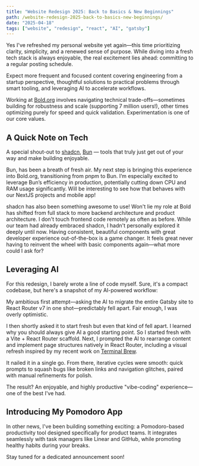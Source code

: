 ```yaml
---
title: "Website Redesign 2025: Back to Basics & New Beginnings"
path: /website-redesign-2025-back-to-basics-new-beginnings/
date: "2025-04-18"
tags: ["website", "redesign", "react", "AI", "gatsby"]
---
```


Yes I've refreshed my personal website yet again—this time prioritizing clarity, simplicity, and a renewed sense of purpose. While diving into a fresh tech stack is always enjoyable, the real excitement lies ahead: committing to a regular posting schedule.

Expect more frequent and focused content covering engineering from a startup perspective, thoughtful solutions to practical problems through smart tooling, and leveraging AI to accelerate workflows.

Working at [Bold.org](https://bold.org) involves navigating technical trade-offs—sometimes building for robustness and scale (supporting 7 million users!), other times optimizing purely for speed and quick validation. Experimentation is one of our core values.

## A Quick Note on Tech

A special shout-out to [shadcn](https://ui.shadcn.com/), [Bun](https://bun.sh/) — tools that truly just get out of your way and make building enjoyable.

Bun, has been a breath of fresh air. My next step is bringing this experience into Bold.org, transitioning from pnpm to Bun. I’m especially excited to leverage Bun’s efficiency in production, potentially cutting down CPU and RAM usage significantly.
Will be interesting to see how that behaves with our NextJS projects and mobile app!

shadcn has also been something awesome to use! Won't lie my role at Bold has shifted from full stack to more backend architecture and product architecture. I don't touch frontend code remotely as often as before. While our team had already embraced shadcn, I hadn't personally explored it deeply until now. Having consistent, beautiful components with great developer experience out-of-the-box is a game changer. It feels great never having to reinvent the wheel with basic components again—what more could I ask for?

## Leveraging AI

For this redesign, I barely wrote a line of code myself. Sure, it's a compact codebase, but here's a snapshot of my AI-powered workflow:

My ambitious first attempt—asking the AI to migrate the entire Gatsby site to React Router v7 in one shot—predictably fell apart. Fair enough, I was overly optimistic.

I then shortly asked it to start fresh but even that kind of fell apart. I learned why you should always give AI a good starting point. So I started fresh with a Vite + React Router scaffold. Next, I prompted the AI to rearrange content and implement page structures natively in React Router, including a visual refresh inspired by my recent work on [Terminal Brew](https://terminal-brew.vercel.app).

It nailed it in a single go. From there, iterative cycles were smooth: quick prompts to squash bugs like broken links and navigation glitches, paired with manual refinements for polish.

The result? An enjoyable, and highly productive "vibe-coding" experience—one of the best I've had.

## Introducing My Pomodoro App

In other news, I've been building something exciting: a Pomodoro-based productivity tool designed specifically for product teams. It integrates seamlessly with task managers like Linear and GitHub, while promoting healthy habits during your breaks.

Stay tuned for a dedicated announcement soon!

